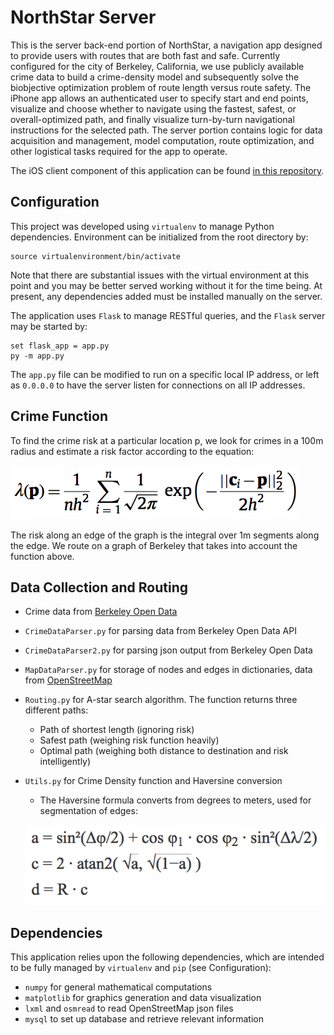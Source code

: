 # NorthStar Server
This is the server back-end portion of NorthStar, a navigation app designed to provide users with routes that are both fast and safe. Currently configured for the city of Berkeley, California, we use publicly available crime data to build a crime-density model and subsequently solve the biobjective optimization problem of route length versus route safety. The iPhone app allows an authenticated user to specify start and end points, visualize and choose whether to navigate using the fastest, safest, or overall-optimized path, and finally visualize turn-by-turn navigational instructions for the selected path. The server portion contains logic for data acquisition and management, model computation, route optimization, and other logistical tasks required for the app to operate.

The iOS client component of this application can be found [in this repository](https://github.com/hbhargava7/NorthStar-iOS-Client).

Configuration
------------
This project was developed using `virtualenv` to manage Python dependencies. Environment can be initialized from the root directory by:
```
source virtualenvironment/bin/activate
```
Note that there are substantial issues with the virtual environment at this point and you may be better served working without it for the time being. At present, any dependencies added must be installed manually on the server.

The application uses `Flask` to manage RESTful queries, and the `Flask` server may be started by:
```
set flask_app = app.py
py -m app.py
```
The `app.py` file can be modified to run on a specific local IP address, or left as `0.0.0.0` to have the server listen for connections on all IP addresses.

Crime Function
--------------
To find the crime risk at a particular location p, we look for crimes in a 100m radius and estimate a risk factor according to the equation:

![Gaussian Kernel](https://github.com/hbhargava7/NorthStar-Server/blob/master/images/Screen%20Shot%202016-11-13%20at%201.36.07%20AM.png) 

The risk along an edge of the graph is the integral over 1m segments along the edge. 
We route on a graph of Berkeley that takes into account the function above. 

Data Collection and Routing 
---------------------------
* Crime data from [Berkeley Open Data](https://data.cityofberkeley.info/Public-Safety/Berkeley-PD-Calls-for-Service/k2nh-s5h5)
* `CrimeDataParser.py` for parsing data from Berkeley Open Data API
* `CrimeDataParser2.py` for parsing json output from Berkeley Open Data
* `MapDataParser.py` for storage of nodes and edges in dictionaries, data from [OpenStreetMap](https://www.openstreetmap.org)
* `Routing.py` for A-star search algorithm. The function returns three different paths:
  * Path of shortest length (ignoring risk)
  * Safest path (weighing risk function heavily)
  * Optimal path (weighing both distance to destination and risk intelligently)
* `Utils.py` for Crime Density function and Haversine conversion 
  * The Haversine formula converts from degrees to meters, used for segmentation of edges:
  
   ![Haversine](https://github.com/hbhargava7/NorthStar-Server/blob/master/images/Screen%20Shot%202016-11-13%20at%201.55.29%20AM.png)
   
Dependencies
------------
This application relies upon the following dependencies, which are intended to be fully managed by `virtualenv` and `pip` (see Configuration):
* `numpy` for general mathematical computations
* `matplotlib` for graphics generation and data visualization
* `lxml` and `osmread` to read OpenStreetMap json files
* `mysql` to set up database and retrieve relevant information


